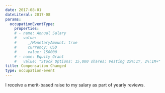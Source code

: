 ```yaml
---
date: 2017-08-01
dateLiteral: 2017-08
params:
  occupationEventType:
    properties:
    # - name: Annual Salary
    #   value:
    #     _/MonetaryAmount: true
    #     currency: USD
    #     value: 150000
    # - name: Equity Grant
    #   value: "Stock Options: 15,000 shares; Vesting 25%:1Y, 2%:1M+"
title: Compensation Changed
type: occupation-event
---
```


I receive a merit-based raise to my salary as part of yearly reviews.
